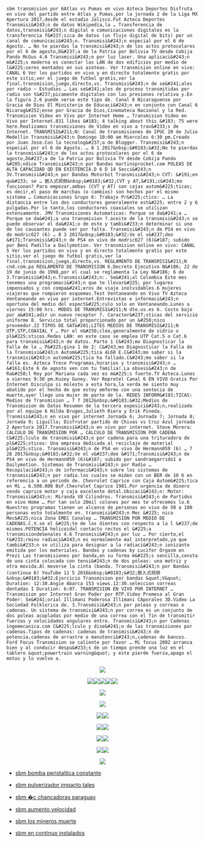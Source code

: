 
```
sbm transmision por 6Atlas vs Pumas en vivo Azteca Deportes Disfruta en vivo del partido entre Atlas y Pumas,por la jornada 2 de la Liga MX Apertura 2017,desde el estadio Jalisco.Fut Azteca Deportes Transmisi&#243;n de datos Wikipedia,la … Transferencia de datos,transmisi&#243;n digital o comunicaciones digitales es la transferencia f&#237;sica de datos (un flujo digital de bits) por un canal de comunicaci&#243;n. Transmisi&#243;n especial por el 6 de Agosto. … No te pierdas la transmisi&#243;n de los actos protocolares por el 6 de agosto,D&#237;a de la Patria por Bolivia TV desde Cobija Pando McGus 4.6 Transmisi&#243;n por luz laser. Una aplicaci&#243;n m&#225;s moderna es conectar las LAN de dos edificios por medio de l&#225;seres montados en sus azoteas. Ver transmision online en vivo: CANAL 6 Ver los partidos en vivo y en directo totalmente gratis por este sitio,ver el juego de futbol gratis,ver la final.transmision,juego,directo,vs. Transmisi&#243;n de se&#241;ales por radio ~ Estudios … Las se&#241;ales de proceso transmitidas por radio son t&#237;picamente digitales con las presiones relativa y.En la figura 2.6 puede verse este tipo de. Canal 6 Nicaraguense por Gracia de Dios El Ministerio de Educaci&#243;n en conjunto con Canal 6 Nicarag&#252;ense por Gracia de Dios,Cinemateca Nacional y la Red. Transmision Video en Vivo por Internet Home … Transmision Video en Vivo por Internet.831 likes &#183; 4 talking about this &#183; 75 were here.Realizamos transmisiones de Video en vivo a trav&#233;s de Internet. TRANSMISI&#211;N: Canal de transmisiones de IPUC 20 de Julio Medellin Transmisi&#243;n Domingo 10:00 am Miercoles 6:30 pm.Creado por Juan Jose.Con la tecnolog&#237;a de Blogger. Transmisi&#243;n especial por el 6 de Agosto. … 8 1 2017&nbsp;&#0183;&#32;No te pierdas la transmisi&#243;n de los actos protocolares por el 6 de agosto,D&#237;a de la Patria por Bolivia TV desde Cobija Pando &#205;ndice Transmisi&#243;n por Bandas martinsprocket.com POLEAS DE ALTA CAPACIDAD QD EN EXISTENCIA.D 6 D 14 Secci&#243;n 3V.Transmisi&#243;n por Bandas Motorbit Transmisi&#243;n CVT: &#191;en qu&#233; se … 嵌入式视频&nbsp;&#0183;&#32;CVT y AT,&#191;c&#243;mo funcionan? Para empezar,ambas (CVT y AT) son cajas autom&#225;ticas; es decir,el paso de marchas (o cambios) son hechos por el mismo sistema … Comunicaciones Grupo 6: Trabajo Pr&#225;ctico: … La distancia entre los dos conductores generalmente est&#225; entre 2 y 6 pulgadas.Por lo tanto,los conductores coaxiales se utilizan extensamente. JMV Transmisiones Automaticas: Porque se da&#241;a … Porque se da&#241;a una transmision ?.aceite de la transmisi&#243;n se puede observar el da&#241;o de este y tambi&#233;n determinar si uno de los causantes puede ser por falta. Transmisi&#243;n de PS4 en vivo de modric627 (6) … 8 3 2017&nbsp;&#0183;&#32;Ve el v&#237;deo &#171;Transmisi&#243;n de PS4 en vivo de modric627 (6)&#187; subido por Beni Padilla a Dailymotion. Ver transmision online en vivo: CANAL 5 Ver los partidos en vivo y en directo totalmente gratis por este sitio,ver el juego de futbol gratis,ver la final.transmision,juego,directo,vs. REGLAMENTO DE TRANSMISI&#211;N cnd.com.pa REGLAMENTO DE TRANSMISION 6.Decreto Ejecutivo N&#186; 22 de 19 de junio de 1998,por el cual se reglamenta la Ley N&#186; 6 de 3.Transmisi&#243;n.Transmisi&#243;n:. Se&#241;al Colombia Este mes tenemos una programaci&#243;n que te llevar&#225; por lugares impensados y con compa&#241;eros de viaje inolvidables.6 mujeres viajeras que rompieron esquemas.Test Ventaneando en Vivo TV Azteca Ventaneando en vivo por internet.Entrevistas e informaci&#243;n oportuna del medio del espect&#225;culo solo en Ventaneando.Lunes a viernes 15:00 hrs. MODOS DE TRANSMISI&#211;N dte.us.es 6. Costo bajo por a&#241;adir un nuevo receptor 7. Caracter&#237;sticas del servicio uniforme 8. Servicio total proporcionado por un &#250;nico proveedor.22 TIPOS DE SAT&#201;LITES MEDIOS DE TRANSMISI&#211;N UTP,STP,COAXIAL Y … Por el n&#250;cleo,generalmente de vidrio o pl&#225;sticos.Redes LAN: en este caso se emplea UTP Cat.5 o Cat.6 para transmisi&#243;n de datos. Parte 1 C&#243;mo Diagnosticar la Falla de la … P&#225;gina 1 de 2: C&#243;mo Diagnosticar la Falla de la Transmisi&#243;n Autom&#225;tica 4L60 E.C&#243;mo saber si la transmisi&#243;n autom&#225;tica ha fallado.C&#243;mo saber si la falla es. Azteca Trece Programas,horarios y transmisi&#243;n … &#161;Este 6 de agosto ven con tu familia!.La obsesi&#243;n de Ra&#250;l Rey por Mariana cada vez es m&#225;s fuerte.TV Azteca.Lunes a viernes 9:30 pm.Kuzey Guney. Ver Repretel Canal 6 EN VIVO Gratis Por Internet Disculpa si molesto a esta hora,la verda me siento muy abatido por el hecho de que estoy emfermo con una sentecia de muerte,ayer llego una mujer de parte de la. REDES INFORM&#193;TICAS: Medios de Transmision … 7 7 2012&nbsp;&#0183;&#32;Medios de Transmision de Datos Resumen de la tercera exposici&#243;n,realizado por el equipo 6 Hilda Bruges,Julieth Riera y Erik Pineda. Tranmisi&#243;n en vivo por internet Jornada 6; Jornada 7; Jornada 8; Jornada 9; Liguilla; Disfrutar partido de Chivas vs Cruz Azul jornada 2 Apertura 2017.Transmisi&#243;n en vivo por internet. Steve Morera: CALCULO DE TRANSMISION POR … CALCULO DE TRANSMISION POR CADENA C&#225;lculo de transmisi&#243;n por cadena para una trituradora de pl&#225;sticos: Una empresa dedicada al reciclaje de material pl&#225;stico. Transmisi&#243;n de PS4 en vivo de Hermann059 (6) … 7 28 2017&nbsp;&#0183;&#32;Ve el v&#237;deo &#171;Transmisi&#243;n de PS4 en vivo de Hermann059 (6)&#187; subido por sandraegarrido1 a Dailymotion. Sistemas de Transmisi&#243;n por Radio … Recopilaci&#243;n de informaci&#243;n sobre los sistemas de transmisi&#243;n por radio.los cuales se miden con un BER de 10 6 en referencia a un periodo de. Chevrolet Caprice con Caja Autom&#225;tica en Mi … 6.500.000 BsF.Chevrolet Caprice 1981.Por urgencia de dinero vendo caprice motor y caja excelente detal.Ubicaci&#243;n: Motor: Transmisi&#243;n: Miranda V8 Cilindros. Transmisi&#243;n de Partidos en vivo Home … Por tan solo 20mil colones por mes te ofrecemos lo.6 Nuestros programas tienen un alcance de personas en vivo de 50 a 100 personas esto totalmente en. transmisi&#243;n Mec &#225; nica Mec&#225;nica Zona EMEC Conalep … TRANSMISION POR MEDIO DE CADENAS.C.V.se el &#225;te de los dientes con respecto a la l &#237;de mismos.POTENCIA helicoidal contacto rectos el &#225;a transmisiondeSenales 4.6 Transmisi&#243;n por luz … Por cierto,el t&#233;rmino radiaci&#243;n es normalmente mal interpretado,ya que tambi&#233;n se utiliza para designar a la radiaci&#243;n ionizante emitida por los materiales. Bandas y cadenas by Lucifer Orgasm on Prezi Las transmisiones por banda,en su forma m&#225;s sencilla,consta de una cinta colocada con tensi&#243;n de dos poleas: una motriz y otra movida.Al moverse la cinta (banda. Transmisi&#243;n por Bandas (continua 6) YouTube 11 5 2016&nbsp;&#0183;&#32;嵌入式视频&nbsp;&#0183;&#32;Ejercicio Transmision por bandas &quot;V&quot; Duration: 12:30.Angie Abarca 153 views.12:30.seleccion correas dentadas I Duration: 6:07. TRANSMISION EN VIVO POR INTERNET … Transmision por Internet Gran Poder por RTP.Video Promesa al Gran Poder: Se&#241;orial Illimani Poderosa Illimani CAporales 3D.Video La Sociedad Folklorica de. 3.Transmisi&#243;n por poleas y correas o cadenas. Un sistema de transmisi&#243;n por correa es un conjunto de dos poleas acopladas por medio de una correa con el fin de transmitir fuerzas y velocidades angulares entre. Transmisi&#243;n por Cadenas ingemecanica.com C&#225;lculo y dise&#241;o de las transmisiones por cadenas.Tipos de cadenas: cadenas de transmisi&#243;n de potencia,cadenas de arrastre o manutenci&#243;n,cadenas de bancos. Ford Focus Transmision se caliente por favor … Mi focus 2002 arranca bien y al conducir despu&#233;s de un tiempo prende una luz en el tablero &quot;powertrain warning&quot; y este pierde fuerza,apago el motos y lo vuelvo a. 
```

<div align="center">

<a href="https://es-crusher.shibang-china.com/github&k=sbm+transmision+por+6"><img src="https://static.shibang-china.com/es/crusher/logo.jpg"></a>

<a href="https://es-crusher.shibang-china.com/github&k=sbm+transmision+por+6"><img src="https://static.shibang-china.com/es/crusher/index.jpg"></a><a href="https://es-crusher.shibang-china.com/material.htmlgithub&k=sbm+transmision+por+6"><img src="https://static.shibang-china.com/es/crusher/material.jpg"></a><a href="https://es-crusher.shibang-china.com/application.htmlgithub&k=sbm+transmision+por+6"><img src="https://static.shibang-china.com/es/crusher/application.jpg"></a><a href="https://es-crusher.shibang-china.com/aboutus.htmlgithub&k=sbm+transmision+por+6"><img src="https://static.shibang-china.com/es/crusher/aboutus.jpg"></a><a href="https://es-crusher.shibang-china.com/contact.htmlgithub&k=sbm+transmision+por+6"><img src="https://static.shibang-china.com/es/crusher/contact.jpg"></a>

<a href="https://es-crusher.shibang-china.com/github&k=sbm+transmision+por+6"><img src="https://static.shibang-china.com/es/crusher/banner.jpg"></a>

<a href="https://swt.shibang-china.com/github&k=sbm+transmision+por+6"><img src="https://static.shibang-china.com/es/crusher/text.jpg"></a>

<a href="https://swt.shibang-china.com/github&k=sbm+transmision+por+6"><img src="https://static.shibang-china.com/es/crusher/chat.jpg"></a><a href="https://es-crusher.shibang-china.com/contact.htmlgithub&k=sbm+transmision+por+6"><img src="https://static.shibang-china.com/es/crusher/message.jpg"></a>

<a href="https://es-crusher.shibang-china.com/products/pe.htmlgithub&k=sbm+transmision+por+6"><img src="https://static.shibang-china.com/es/crusher/pe.jpg"></a><a href="https://es-crusher.shibang-china.com/products/pf.htmlgithub&k=sbm+transmision+por+6"><img src="https://static.shibang-china.com/es/crusher/pf.jpg"></a>

<a href="https://es-crusher.shibang-china.com/products/hpt.htmlgithub&k=sbm+transmision+por+6"><img src="https://static.shibang-china.com/es/crusher/hpt.jpg"></a><a href="https://es-crusher.shibang-china.com/products/vsi.htmlgithub&k=sbm+transmision+por+6"><img src="https://static.shibang-china.com/es/crusher/vsi.jpg"></a>

<a href="https://es-crusher.shibang-china.com/products/klv.htmlgithub&k=sbm+transmision+por+6"><img src="https://static.shibang-china.com/es/crusher/klv.jpg"></a><a href="https://es-crusher.shibang-china.com/products/portable.htmlgithub&k=sbm+transmision+por+6"><img src="https://static.shibang-china.com/es/crusher/portable.jpg"></a>

<a href="https://swt.shibang-china.com/github&k=sbm+transmision+por+6"><img src="https://static.shibang-china.com/es/crusher/case.jpg"></a>

</div>


* [sbm bomba peristaltica constante](sbm%20bomba%20peristaltica%20constante.md)

* [sbm pulverizador impacto tales](sbm%20pulverizador%20impacto%20tales.md)

* [sbm �c chancadoras paraguay](sbm%20%EF%BF%BDc%20chancadoras%20paraguay.md)

* [sbm aumento velocidad](sbm%20aumento%20velocidad.md)

* [sbm los mineros muerte](sbm%20los%20mineros%20muerte.md)

* [sbm en continuo instalados](sbm%20en%20continuo%20instalados.md)